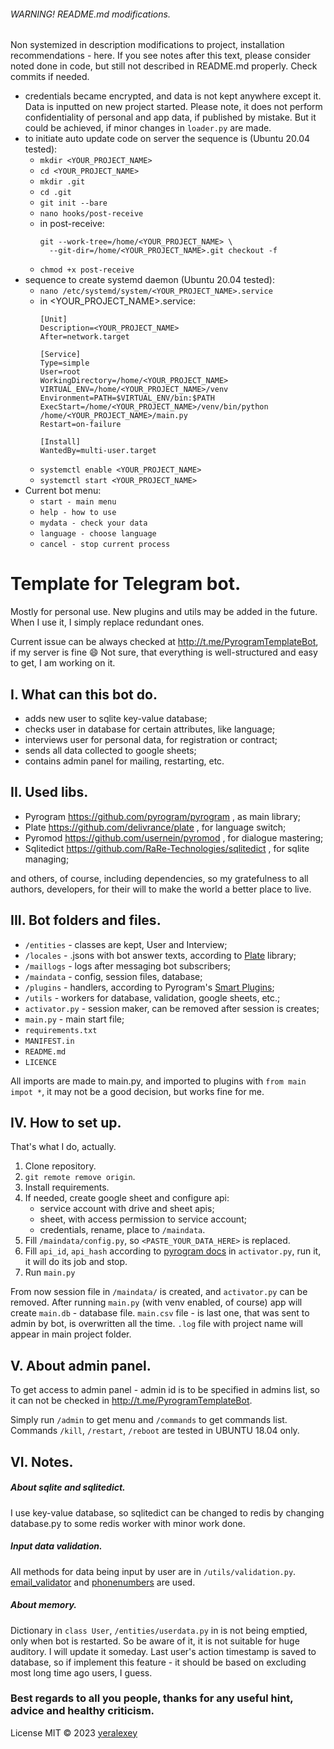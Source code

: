 ###### WARNING! README.md modifications.

Non systemized in description modifications to project, installation recommendations - here. If you see notes after this 
text, please consider noted done in code, but still not described in README.md properly. Check commits if needed.

- credentials became encrypted, and data is not kept anywhere except it. Data is inputted on new project 
started. Please note, it does not perform confidentiality of personal and app data, if published by mistake. But it
could be achieved, if minor changes in `loader.py` are made.
- to initiate auto update code on server the sequence is (Ubuntu 20.04 tested):
  * `mkdir <YOUR_PROJECT_NAME>`
  * `cd <YOUR_PROJECT_NAME>`
  * `mkdir .git`
  * `cd .git`
  * `git init --bare`
  * `nano hooks/post-receive`
  * in post-receive: 
    ```commandline
    git --work-tree=/home/<YOUR_PROJECT_NAME> \
      --git-dir=/home/<YOUR_PROJECT_NAME>.git checkout -f

  * `chmod +x post-receive`
- sequence to create systemd daemon (Ubuntu 20.04 tested):
  * `nano /etc/systemd/system/<YOUR_PROJECT_NAME>.service`
  * in <YOUR_PROJECT_NAME>.service: 
    ```commandline
    [Unit]
    Description=<YOUR_PROJECT_NAME>
    After=network.target
    
    [Service]
    Type=simple
    User=root
    WorkingDirectory=/home/<YOUR_PROJECT_NAME>
    VIRTUAL_ENV=/home/<YOUR_PROJECT_NAME>/venv
    Environment=PATH=$VIRTUAL_ENV/bin:$PATH
    ExecStart=/home/<YOUR_PROJECT_NAME>/venv/bin/python /home/<YOUR_PROJECT_NAME>/main.py
    Restart=on-failure
    
    [Install]
    WantedBy=multi-user.target
  * `systemctl enable <YOUR_PROJECT_NAME>`
  * `systemctl start <YOUR_PROJECT_NAME>`
- Current bot menu:
  * `start - main menu`
  * `help - how to use`
  * `mydata - check your data`
  * `language - choose language`
  * `cancel - stop current process`

# Template for Telegram bot.


Mostly for personal use. New plugins and utils may be added in the future. When I use
it, I simply replace redundant ones.

Current issue can be always checked at http://t.me/PyrogramTemplateBot, if my server is fine 😄
Not sure, that everything is well-structured and easy to get, I am working on it.


## I. What can this bot do.

- adds new user to sqlite key-value database;
- checks user in database for certain attributes, like language;
- interviews user for personal data, for registration or contract;
- sends all data collected to google sheets;
- contains admin panel for mailing, restarting, etc.


## II. Used libs.

- Pyrogram    https://github.com/pyrogram/pyrogram            , as main library;
- Plate       https://github.com/delivrance/plate             , for language switch;
- Pyromod     https://github.com/usernein/pyromod             , for dialogue mastering;
- Sqlitedict  https://github.com/RaRe-Technologies/sqlitedict , for sqlite managing;

and others, of course, including dependencies, so my gratefulness to all authors,
developers, for their will to make the world a better place to live.


## III. Bot folders and files.

- `/entities`    - classes are kept, User and Interview;
- `/locales`     - .jsons with bot answer texts, according to [Plate](https://github.com/delivrance/plate) library;
- `/maillogs`    - logs after messaging bot subscribers;
- `/maindata`    - config, session files, database;
- `/plugins`     - handlers, according to Pyrogram's 
[Smart Plugins](https://docs.pyrogram.org/topics/smart-plugins#smart-plugins);
- `/utils`       - workers for database, validation, google sheets, etc.;
- `activator.py` - session maker, can be removed after session is creates;
- `main.py`      - main start file;
- `requirements.txt`
- `MANIFEST.in`
- `README.md`
- `LICENCE`

All imports are made to main.py, and imported to plugins with `from main impot *`, it
may not be a good decision, but works fine for me.


## IV.  How to set up.

That's what I do, actually.

1. Clone repository.
2. `git remote remove origin`.
3. Install requirements.
4. If needed, create google sheet and configure api:  
   - service account with drive and sheet apis;
   - sheet, with access permission to service account;
   - credentials, rename, place to `/maindata`.
5. Fill `/maindata/config.py`, so `<PASTE_YOUR_DATA_HERE>` is replaced.
6. Fill `api_id`, `api_hash` according to [pyrogram docs](https://docs.pyrogram.org/start/auth) in `activator.py`, 
run it, it will do its job and stop.
7. Run `main.py`

From now session file in `/maindata/` is created, and `activator.py` can be removed.
After running `main.py` (with venv enabled, of course) app will create `main.db` - database
file. `main.csv` file - is last one, that was sent to admin by bot, is overwritten
all the time. `.log` file with project name will appear in main project folder.


## V. About admin panel.

To get access to admin panel - admin id is to be specified in admins list, so it can not
be checked in http://t.me/PyrogramTemplateBot.

Simply run `/admin` to get menu and `/commands` to get commands list.
Commands `/kill`, `/restart`, `/reboot` are tested in UBUNTU 18.04 only.


## VI. Notes.

##### About sqlite and sqlitedict.

I use key-value database, so sqlitedict can  be changed to redis by changing
database.py to some redis worker with minor work done.

##### Input data validation.

All methods for data being input by user are in `/utils/validation.py`. 
[email_validator](https://github.com/JoshData/python-email-validator) and 
[phonenumbers](https://github.com/daviddrysdale/python-phonenumbers) are used.

##### About memory.

Dictionary in `class User`, `/entities/userdata.py` in is not being emptied, only when bot is restarted. So be aware
of it, it is not suitable for huge auditory. I will update it someday. Last user's action timestamp is saved to database,
so if implement this feature - it should be based on excluding most long time ago users, I guess.


### Best regards to all you people, thanks for any useful hint, advice and healthy criticism.

License
MIT © 2023 [yeralexey](https://github.com/yeralexey)
